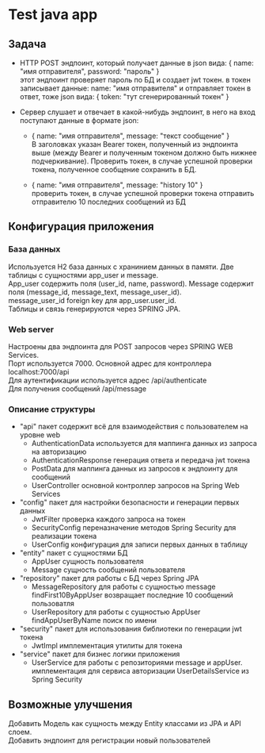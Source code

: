 # Test java app
## Задача

- HTTP POST эндпоинт, который получает данные в json вида: {
name: "имя отправителя", password: "пароль" }  
  этот эндпоинт проверяет пароль по БД и создает jwt токен. 
в токен записывает данные: name: "имя отправителя" и отправляет токен в ответ, 
тоже json вида: { token: "тут сгенерированный токен" }

- Сервер слушает и отвечает в какой-нибудь эндпоинт, 
в него на вход поступают данные в формате json:
  - { name: "имя отправителя", message: "текст сообщение" }  
  В заголовках указан Bearer токен, полученный из эндпоинта выше
  (между Bearer и полученным токеном должно быть нижнее подчеркивание).
  Проверить токен, в случае успешной проверки токена, полученное сообщение сохранить в БД.

  - { name: "имя отправителя", message: "history 10" }  
  проверить токен, в случае успешной проверки токена отправить отправителю 10 последних сообщений из БД

## Конфигурация приложения

### База данных

Используется H2 база данных с хранинием данных в памяти.
Две таблицы с сущностями app_user и message.  
App_user содержить поля (user_id, name, password).
Message содержит поля (message_id, message_text, message_user_id).  
message_user_id foreign key для app_user.user_id.  
Таблицы и связь генерируются через SPRING JPA.

### Web server

Настроены два эндпоинта для POST запросов через SPRING WEB Services.  
Порт используется 7000. Основной адрес для контроллера localhost:7000/api  
Для аутентификации используется адрес /api/authenticate  
Для получения сообщений /api/message

### Описание структуры

- "api" пакет содержит всё для взаимодействия с пользователем на уровне web
  - AuthenticationData используется для маппинга данных из запроса на авторизацию
  - AuthenticationResponse генерация ответа и передача jwt токена
  - PostData для маппинга данных из запросов к эндпоинту для сообщений
  - UserController основной контроллер запросов на Spring Web Services
- "config" пакет для настройки безопасности и генерации первых данных 
  - JwtFilter проверка каждого запроса на токен
  - SecurityConfig переназначение методов Spring Security для реализации токена
  - UserConfig конфигурация для записи первых данных в таблицу
- "entity" пакет с сущностями БД
  - AppUser сущность пользователя
  - Message сущность сообщений пользователя
- "repository" пакет для работы с БД через Spring JPA
  - MessageRepository для работы с сущностью message  
    findFirst10ByAppUser возвращает последние 10 сообщений пользоватля
  - UserRepository для работы с сущностью AppUser  
    findAppUserByName поиск по имени
- "security" пакет для использования библиотеки по генерации jwt токена
  - JwtImpl имплементация утилиты для токена
- "service" пакет для бизнес логики приложения
  - UserService для работы с репозиториями message и appUser.  
  имплементация для сервиса авторизации UserDetailsService из Spring Security

## Возможные улучшения

Добавить Модель как сущность между Entity классами из JPA и API слоем.  
Добавить эндпоинт для регистрации новый пользователей


